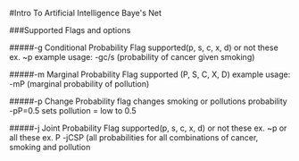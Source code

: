 #Intro To Artificial Intelligence Baye's Net

###Supported Flags and options

#####-g
Conditional Probability Flag
supported(p, s, c, x, d) or not these ex. ~p
example usage: -gc/s (probability of cancer given smoking)

#####-m
Marginal Probability Flag
supported (P, S, C, X, D)
example usage: -mP (marginal probability of pollution)

#####-p
Change Probability flag
changes smoking or pollutions probability
-pP=0.5 sets pollution = low to 0.5

#####-j
Joint Probability Flag
supported(p, s, c, x, d) or not these ex. ~p or all these ex. P
-jCSP (all probabilities for all combinations of cancer, smoking and pollution
